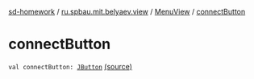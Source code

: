 [sd-homework](../../index.md) / [ru.spbau.mit.belyaev.view](../index.md) / [MenuView](index.md) / [connectButton](.)

# connectButton

`val connectButton: `[`JButton`](http://docs.oracle.com/javase/6/docs/api/javax/swing/JButton.html) [(source)](https://github.com/StasBel/sd-homework/blob/gRPC/src/main/kotlin/ru/spbau/mit/belyaev/view/MenuView.kt#L14)